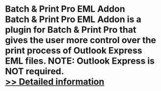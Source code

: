 # Batch & Print Pro EML Addon<br />Batch & Print Pro EML Addon is a plugin for Batch & Print Pro that gives the user more control over the print process of Outlook Express EML files. NOTE: Outlook Express is NOT required.<br />[>> Detailed information](https://secure.shareit.com/shareit/product.html?productid=300449418&affiliateid=200057808)